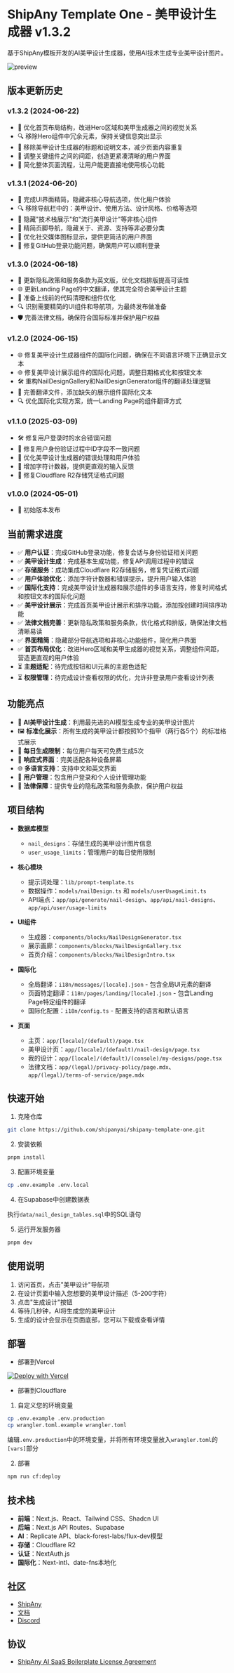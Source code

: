 # ShipAny Template One - 美甲设计生成器 v1.3.2

基于ShipAny模板开发的AI美甲设计生成器，使用AI技术生成专业美甲设计图片。

![preview](preview.png)

## 版本更新历史

### v1.3.2 (2024-06-22)
- 🎨 优化首页布局结构，改进Hero区域和美甲生成器之间的视觉关系
- 🔍 移除Hero组件中冗余元素，保持关键信息突出显示
- 🚀 移除美甲设计生成器的标题和说明文本，减少页面内容重复
- 📏 调整关键组件之间的间距，创造更紧凑清晰的用户界面
- 🧩 简化整体页面流程，让用户能更直接地使用核心功能

### v1.3.1 (2024-06-20)
- 🧹 完成UI界面精简，隐藏非核心导航选项，优化用户体验
- 🔍 移除导航栏中的：美甲设计、使用方法、设计风格、价格等选项
- 🛑 隐藏"技术栈展示"和"流行美甲设计"等非核心组件
- 🔗 精简页脚导航，隐藏关于、资源、支持等非必要分类
- 🔧 优化社交媒体图标显示，提供更简洁的用户界面
- 🐛 修复GitHub登录功能问题，确保用户可以顺利登录

### v1.3.0 (2024-06-18)
- 📄 更新隐私政策和服务条款为英文版，优化文档排版提高可读性
- 🌐 更新Landing Page的中文翻译，使其完全符合美甲设计主题
- 🧹 准备上线前的代码清理和组件优化
- 🔍 识别需要精简的UI组件和导航项，为最终发布做准备
- 🛡️ 完善法律文档，确保符合国际标准并保护用户权益

### v1.2.0 (2024-06-15)
- 🌐 修复美甲设计生成器组件的国际化问题，确保在不同语言环境下正确显示文本
- 🌐 修复美甲设计展示组件的国际化问题，调整日期格式化和按钮文本
- 🛠️ 重构NailDesignGallery和NailDesignGenerator组件的翻译处理逻辑
- 📝 完善翻译文件，添加缺失的展示组件国际化文本
- 🔍 优化国际化实现方案，统一Landing Page的组件翻译方式

### v1.1.0 (2025-03-09)
- 🛠️ 修复用户登录时的水合错误问题
- 🔑 修复用户身份验证过程中ID字段不一致问题
- 🚀 优化美甲设计生成器的错误处理和用户体验
- 📝 增加字符计数器，提供更直观的输入反馈
- 🔧 修复Cloudflare R2存储凭证格式问题

### v1.0.0 (2024-05-01)
- 🎉 初始版本发布

## 当前需求进度

- ✅ **用户认证**：完成GitHub登录功能，修复会话与身份验证相关问题
- ✅ **美甲设计生成**：完成基本生成功能，修复API调用过程中的错误
- ✅ **存储服务**：成功集成Cloudflare R2存储服务，修复凭证格式问题
- ✅ **用户体验优化**：添加字符计数器和错误提示，提升用户输入体验
- ✅ **国际化支持**：完成美甲设计生成器和展示组件的多语言支持，修复时间格式和按钮文本的国际化问题
- ✅ **美甲设计展示**：完成首页美甲设计展示和排序功能，添加按创建时间排序功能
- ✅ **法律文档完善**：更新隐私政策和服务条款，优化格式和排版，确保法律文档清晰易读
- ✅ **界面精简**：隐藏部分导航选项和非核心功能组件，简化用户界面
- ✅ **首页布局优化**：改进Hero区域和美甲生成器的视觉关系，调整组件间距，营造更直观的用户体验
- ⏳ **主题适配**：待完成按钮和UI元素的主题色适配
- ⏳ **权限管理**：待完成设计查看权限的优化，允许非登录用户查看设计列表

## 功能亮点

- 🎨 **AI美甲设计生成**：利用最先进的AI模型生成专业的美甲设计图片
- 🖼️ **标准化展示**：所有生成的美甲设计都按照10个指甲（两行各5个）的标准格式展示
- 🔄 **每日生成限制**：每位用户每天可免费生成5次
- 📱 **响应式界面**：完美适配各种设备屏幕
- 🌐 **多语言支持**：支持中文和英文界面
- 👤 **用户管理**：包含用户登录和个人设计管理功能
- 📜 **法律保障**：提供专业的隐私政策和服务条款，保护用户权益

## 项目结构

- **数据库模型**
  - `nail_designs`：存储生成的美甲设计图片信息
  - `user_usage_limits`：管理用户的每日使用限制

- **核心模块**
  - 提示词处理：`lib/prompt-template.ts`
  - 数据操作：`models/nailDesign.ts` 和 `models/userUsageLimit.ts`
  - API端点：`app/api/generate/nail-design`、`app/api/nail-designs`、`app/api/user/usage-limits`

- **UI组件**
  - 生成器：`components/blocks/NailDesignGenerator.tsx`
  - 展示画廊：`components/blocks/NailDesignGallery.tsx`
  - 首页介绍：`components/blocks/NailDesignIntro.tsx`

- **国际化**
  - 全局翻译：`i18n/messages/[locale].json` - 包含全局UI元素的翻译
  - 页面特定翻译：`i18n/pages/landing/[locale].json` - 包含Landing Page特定组件的翻译
  - 国际化配置：`i18n/config.ts` - 配置支持的语言和默认语言

- **页面**
  - 主页：`app/[locale]/(default)/page.tsx`
  - 美甲设计页：`app/[locale]/(default)/nail-design/page.tsx`
  - 我的设计：`app/[locale]/(default)/(console)/my-designs/page.tsx`
  - 法律文档：`app/(legal)/privacy-policy/page.mdx`、`app/(legal)/terms-of-service/page.mdx`

## 快速开始

1. 克隆仓库

```bash
git clone https://github.com/shipanyai/shipany-template-one.git
```

2. 安装依赖

```bash
pnpm install
```

3. 配置环境变量

```bash
cp .env.example .env.local
```

4. 在Supabase中创建数据表

执行`data/nail_design_tables.sql`中的SQL语句

5. 运行开发服务器

```bash
pnpm dev
```

## 使用说明

1. 访问首页，点击"美甲设计"导航项
2. 在设计页面中输入您想要的美甲设计描述（5-200字符）
3. 点击"生成设计"按钮
4. 等待几秒钟，AI将生成您的美甲设计
5. 生成的设计会显示在页面底部，您可以下载或查看详情

## 部署

- 部署到Vercel

[![Deploy with Vercel](https://vercel.com/button)](https://vercel.com/new/clone?repository-url=https%3A%2F%2Fgithub.com%2Fshipanyai%2Fshipany-template-one&project-name=my-shipany-project&repository-name=my-shipany-project&redirect-url=https%3A%2F%2Fshipany.ai&demo-title=ShipAny&demo-description=Ship%20Any%20AI%20Startup%20in%20hours%2C%20not%20days&demo-url=https%3A%2F%2Fshipany.ai&demo-image=https%3A%2F%2Fpbs.twimg.com%2Fmedia%2FGgGSW3La8AAGJgU%3Fformat%3Djpg%26name%3Dlarge)

- 部署到Cloudflare

1. 自定义您的环境变量

```bash
cp .env.example .env.production
cp wrangler.toml.example wrangler.toml
```

编辑`.env.production`中的环境变量，并将所有环境变量放入`wrangler.toml`的`[vars]`部分

2. 部署

```bash
npm run cf:deploy
```

## 技术栈

- **前端**：Next.js、React、Tailwind CSS、Shadcn UI
- **后端**：Next.js API Routes、Supabase
- **AI**：Replicate API、black-forest-labs/flux-dev模型
- **存储**：Cloudflare R2
- **认证**：NextAuth.js
- **国际化**：Next-intl、date-fns本地化

## 社区

- [ShipAny](https://shipany.ai)
- [文档](https://docs.shipany.ai)
- [Discord](https://discord.gg/HQNnrzjZQS)

## 协议

- [ShipAny AI SaaS Boilerplate License Agreement](LICENSE)


